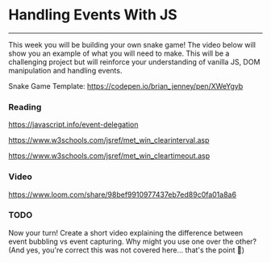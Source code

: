 # Handling Events With JS

---

This week you will be building your own snake game! The video below will show you an example of what you will need to make. This will be a challenging project but will reinforce your understanding of vanilla JS, DOM manipulation and handling events.

Snake Game Template: https://codepen.io/brian_jenney/pen/XWeYgyb

### Reading

https://javascript.info/event-delegation

https://www.w3schools.com/jsref/met_win_clearinterval.asp

https://www.w3schools.com/jsref/met_win_cleartimeout.asp

### Video

https://www.loom.com/share/98bef9910977437eb7ed89c0fa01a8a6

### TODO

Now your turn! Create a short video explaining the difference between event bubbling vs event capturing. Why might you use one over the other? (And yes, you're correct this was not covered here... that's the point 🧐)
